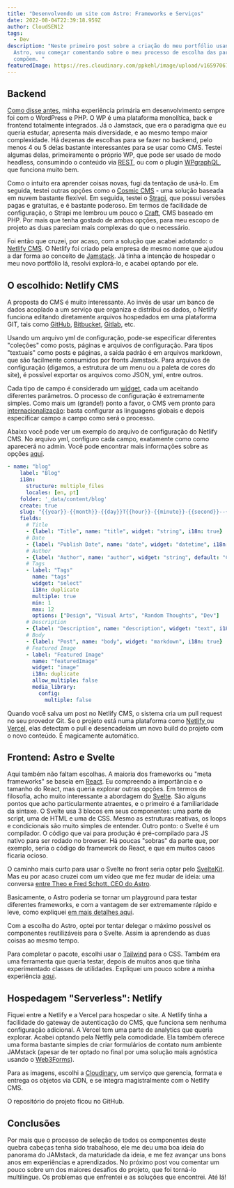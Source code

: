 ```yaml
---
title: "Desenvolvendo um site com Astro: Frameworks e Serviços"
date: 2022-08-04T22:39:18.959Z
author: CloudSEN12
tags:
  - Dev
description: "Neste primeiro post sobre a criação do meu portfólio usando o
  Astro, vou começar comentando sobre o meu processo de escolha das partes que o
  compõem. "
featuredImage: https://res.cloudinary.com/ppkehl/image/upload/v1659706799/blog/Frame_37_cuo0de.webp
---
```

## Backend

[Como disse antes](https://pedrokehl.net/pt/blog/wordpress-no-meu-passado-presente-e-futuro/), minha experiência primária em desenvolvimento sempre foi com o WordPress e PHP. O WP é uma plataforma monolítica, back e frontend totalmente integrados. Já o Jamstack, que era o paradigma que eu queria estudar, apresenta mais diversidade, e ao mesmo tempo maior complexidade. Há dezenas de escolhas para se fazer no backend, pelo menos 4 ou 5 delas bastante interessantes para se usar como CMS. Testei algumas delas, primeiramente o próprio WP, que pode ser usado de modo headless, consumindo o conteúdo via [REST](https://developer.wordpress.org/rest-api/), ou com o plugin [WPgraphQL](https://www.wpgraphql.com/), que funciona muito bem. 

Como o intuito era aprender coisas novas, fugi da tentação de usá-lo. Em seguida, testei outras opções como o [Cosmic CMS](https://www.cosmicjs.com/) - uma solução baseada em nuvem bastante flexível. Em seguida, testei o [Strapi](https://strapi.io/), que possui versões pagas e gratuitas, e é bastante poderoso. Em termos de facilidade de configuração, o Strapi me lembrou um pouco o [Craft](https://craftcms.com/), CMS baseado em PHP. Por mais que tenha gostado de ambas opções, para meu escopo de projeto as duas pareciam mais complexas do que o necessário.

Foi então que cruzei, por acaso, com a solução que acabei adotando: o [Netlify CMS](https://www.netlifycms.org/). O Netlify foi criado pela empresa de mesmo nome que ajudou a dar forma ao conceito de [Jamstack](https://jamstack.org/). Já tinha a intenção de hospedar o meu novo portfólio lá, resolvi explorá-lo, e acabei optando por ele.

## O escolhido: Netlify CMS

A proposta do CMS é muito interessante. Ao invés de usar um banco de dados acoplado a um serviço que organiza e distribui os dados, o Netlify funciona editando diretamente arquivos hospedados em uma plataforma GIT, tais como [GitHub](https://github.com/), [Bitbucket](https://bitbucket.org/), [Gitlab](https://about.gitlab.com/), etc. 

Usando um arquivo yml de configuração, pode-se especificar diferentes "coleções" como posts, páginas e arquivos de configuração. Para tipos "textuais" como posts e páginas, a saída padrão é em arquivos markdown, que são facilmente consumidos por fronts Jamstack. Para arquivos de configuração (digamos, a estrutura de um menu ou a paleta de cores do site), é possível exportar os arquivos como JSON, yml, entre outros.

Cada tipo de campo é considerado um [widget](https://www.netlifycms.org/docs/widgets/), cada um aceitando diferentes parâmetros. O processo de configuração é extremamente simples. Como mais um (grande!) ponto a favor, o CMS vem pronto para [internacionalização](https://www.netlifycms.org/docs/configuration-options/#locale): basta configurar as linguagens globais e depois especificar campo a campo como será o processo.

Abaixo você pode ver um exemplo do arquivo de configuração do Netlify CMS. No arquivo yml, configuro cada campo, exatamente como como aparecerá no admin. Você pode encontrar mais informações sobre as opções [aqui](https://www.netlifycms.org/docs/configuration-options/).

```yaml
- name: "blog"
    label: "Blog"
    i18n:
      structure: multiple_files
      locales: [en, pt]
    folder: '_data/content/blog'
    create: true
    slug: "{{year}}-{{month}}-{{day}}T{{hour}}-{{minute}}-{{second}}--{{slug}}{{locale}}"
    fields:
      # Title
      - {label: "Title", name: "title", widget: "string", i18n: true}
      # Date
      - {label: "Publish Date", name: "date", widget: "datetime", i18n: duplicate}
      # Author
      - {label: "Author", name: "author", widget: "string", default: "CloudSEN12", i18n: duplicate}
      # Tags
      - label: "Tags"
        name: "tags"
        widget: "select"
        i18n: duplicate
        multiple: true
        min: 1
        max: 12
        options: ["Design", "Visual Arts", "Random Thoughts", "Dev"]
      # Description  
      - {label: "Description", name: "description", widget: "text", i18n: true}
      # Body
      - {label: "Post", name: "body", widget: "markdown", i18n: true}  
      # Featured Image  
      - label: "Featured Image"
        name: "featuredImage"
        widget: "image"
        i18n: duplicate
        allow_multiple: false
        media_library:
          config:
            multiple: false  
```

Quando você salva um post no Netlify CMS, o sistema cria um pull request no seu provedor Git. Se o projeto está numa plataforma como [Netlify ](https://www.netlify.com/)ou [Vercel](https://vercel.com/), elas detectam o pull e desencadeiam um novo build do projeto com o novo conteúdo. É magicamente automático.

## Frontend: Astro e Svelte

Aqui também não faltam escolhas. A maioria dos frameworks ou "meta frameworks" se baseia em [React](https://pt-br.reactjs.org/). Eu compreendo a importância e o tamanho do React, mas queria explorar outras opções. Em termos de filosofia, acho muito interessante a abordagem do [Svelte](https://svelte.dev/). São alguns pontos que acho particularmente atraentes, e o primeiro é a familiaridade da sintaxe. O Svelte usa 3 blocos em seus componentes: uma parte de script, uma de HTML e uma de CSS. Mesmo as estruturas reativas, os loops e condicionais são muito simples de entender. Outro ponto: o Svelte é um compilador. O código que vai para produção é pré-compilado para JS nativo para ser rodado no browser. Há poucas "sobras" da parte que, por exemplo, seria o código do framework do React, e que em muitos casos ficaria ocioso. 

O caminho mais curto para usar o Svelte no front seria optar pelo [SvelteKit](https://kit.svelte.dev/). Mas eu por acaso cruzei com um vídeo que me fez mudar de ideia: uma conversa [entre Theo e Fred Schott, CEO do Astro](https://www.youtube.com/watch?v=fp3mYVoMN7w).

Basicamente, o Astro poderia se tornar um playground para testar diferentes frameworks, e com a vantagem de ser extremamente rápido e leve, como expliquei [em mais detalhes aqui](https://pedrokehl.net/pt/blog/astronomicamente-divertido/).

Com a escolha do Astro, optei por tentar delegar o máximo possível os componentes reutilizáveis para o Svelte. Assim ia aprendendo as duas coisas ao mesmo tempo.

Para completar o pacote, escolhi usar o [Tailwind](https://tailwindcss.com/) para o CSS. Também era uma ferramenta que queria testar, depois de muitos anos que tinha experimentado classes de utilidades. Expliquei um pouco sobre a minha experiência [aqui](https://pedrokehl.net/pt/blog/pensamentos-sobre-o-tailwind-e-classes-de-utilidades/).

## Hospedagem "Serverless": Netlify

Fiquei entre a Netlify e a Vercel para hospedar o site. A Netlify tinha a facilidade do gateway de autenticação do CMS, que funciona sem nenhuma configuração adicional. A Vercel tem uma parte de analytics que queria explorar. Acabei optando pela Netfly pela comodidade. Ela também oferece uma forma bastante simples de criar formulários de contato num ambiente JAMstack (apesar de ter optado no final por uma solução mais agnóstica usando o [Web3Forms](https://web3forms.com/)). 

Para as imagens, escolhi a [Cloudinary](https://cloudinary.com/), um serviço que gerencia, formata e entrega os objetos via CDN, e se integra magistralmente com o Netlify CMS.

O repositório do projeto ficou no GitHub.

## Conclusões

Por mais que o processo de seleção de todos os componentes deste quebra cabeças tenha sido trabalhoso, ele me deu uma boa ideia do panorama do JAMstack, da maturidade da ideia, e me fez avançar uns bons anos em experiências e aprendizados. No próximo post vou comentar um pouco sobre um dos maiores desafios do projeto, que foi torná-lo multilingue. Os problemas que enfrentei e as soluções que encontrei. Até lá!